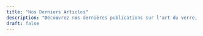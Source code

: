 ```yaml
---
title: "Nos Derniers Articles"
description: "Découvrez nos dernières publications sur l'art du verre, le fusing et l'univers de la décoration artisanale."
draft: false
---
```

